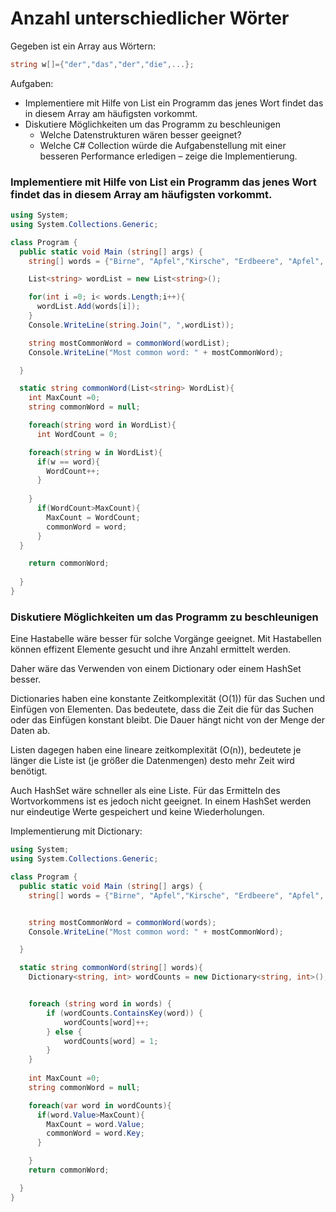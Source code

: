 # Anzahl unterschiedlicher Wörter

Gegeben ist ein Array aus Wörtern:
```C#
string w[]={"der","das","der","die",...};
```
Aufgaben:
- Implementiere mit Hilfe von List ein Programm das jenes Wort findet das in diesem Array
am häufigsten vorkommt.
-  Diskutiere Möglichkeiten um das Programm zu beschleunigen
    - Welche Datenstrukturen wären besser geeignet?
    - Welche C# Collection würde die Aufgabenstellung mit einer besseren Performance
erledigen – zeige die Implementierung.


### Implementiere mit Hilfe von List ein Programm das jenes Wort findet das in diesem Array am häufigsten vorkommt.
```C#
using System;
using System.Collections.Generic;

class Program {
  public static void Main (string[] args) {
    string[] words = {"Birne", "Apfel","Kirsche", "Erdbeere", "Apfel", "Marille","Kirsche","Traube","Apfel"};

    List<string> wordList = new List<string>();

    for(int i =0; i< words.Length;i++){
      wordList.Add(words[i]);
    }
    Console.WriteLine(string.Join(", ",wordList));

    string mostCommonWord = commonWord(wordList);
    Console.WriteLine("Most common word: " + mostCommonWord);

  }

  static string commonWord(List<string> WordList){
    int MaxCount =0;
    string commonWord = null;

    foreach(string word in WordList){
      int WordCount = 0;

    foreach(string w in WordList){
      if(w == word){
        WordCount++;
      }
    
    }
      if(WordCount>MaxCount){
        MaxCount = WordCount;
        commonWord = word;
      }
  }

    return commonWord;
    
  }
}
```

### Diskutiere Möglichkeiten um das Programm zu beschleunigen
Eine Hastabelle wäre besser für solche Vorgänge geeignet. Mit Hastabellen können effizent Elemente gesucht und ihre Anzahl ermittelt werden.

Daher wäre das Verwenden von einem Dictionary oder einem HashSet besser. 

Dictionaries haben eine konstante Zeitkomplexität (O(1)) für das Suchen und Einfügen von Elementen. Das bedeutete, dass die Zeit die für das Suchen oder das Einfügen konstant bleibt. Die Dauer hängt nicht von der Menge der Daten ab. 

Listen dagegen haben eine lineare zeitkomplexität (O(n)), bedeutete je länger die Liste ist (je größer die Datenmengen) desto mehr Zeit wird benötigt. 

Auch HashSet wäre schneller als eine Liste. Für das Ermitteln des Wortvorkommens ist es jedoch nicht geeignet. In einem HashSet werden nur eindeutige Werte gespeichert und keine Wiederholungen.

Implementierung mit Dictionary:

```C#
using System;
using System.Collections.Generic;

class Program {
  public static void Main (string[] args) {
    string[] words = {"Birne", "Apfel","Kirsche", "Erdbeere", "Apfel", "Marille","Kirsche","Traube","Apfel",};


    string mostCommonWord = commonWord(words);
    Console.WriteLine("Most common word: " + mostCommonWord);

  }

  static string commonWord(string[] words){
    Dictionary<string, int> wordCounts = new Dictionary<string, int>();


    foreach (string word in words) {
        if (wordCounts.ContainsKey(word)) {
            wordCounts[word]++;
        } else {
            wordCounts[word] = 1;
        }
    }
    
    int MaxCount =0;
    string commonWord = null;

    foreach(var word in wordCounts){
      if(word.Value>MaxCount){
        MaxCount = word.Value;
        commonWord = word.Key;
      }

    }
    return commonWord;

  }
}
```